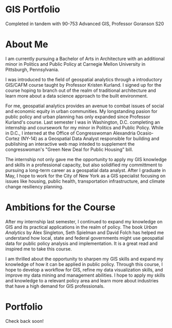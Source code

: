 # GIS Portfolio
Completed in tandem with 90-753 Advanced GIS, Professor Goranson S20

# About Me
I am currently pursuing a Bachelor of Arts in Architecture with an additional minor in Politics and Public Policy at Carnegie Mellon University in Pittsburgh, Pennsylvania. 

I was introduced to the field of geospatial analytics through a introductory GIS/CAFM course taught by Professor Kristen Kurland. I signed up for the course hoping to branch out of the realm of traditional architecture and learn more about a data science approach to the built environment. 

For me, geospatial analytics provides an avenue to combat issues of social and economic equity in urban communities. My longstanding pasion for public policy and urban planning has only expanded since Professor Kurland's course. Last semester I was in Washington, D.C. completing an internship and coursework for my minor in Politics and Public Policy. While in D.C., I interned at the Office of Congresswoman Alexandria Ocasio-Cortez (NY-14) as a Geospatial Data Analyst responsible for building and publishing an interactive web map inteded to supplement the congresswoman's "Green New Deal for Public Housing" bill. 

The internship not only gave me the opportunity to apply my GIS knowledge and skills in a professional capacity, but also solidified my committment to pursuing a long-term career as a geospatial data analyst. After I graduate in May, I hope to work for the City of New York as a GIS specialist focusing on issues like housing, public health, transportation infrastructure, and climate change resiliency planning. 


# Ambitions for the Course 
After my internship last semester, I continued to expand my knowledge on GIS and its practical applications in the realm of policy. The book *Urban Analytics* by Alex Singleton, Seth Spielman and David Folch has helped me understand how local, state and federal governments might use geospatial data for public policy analysis and implementation. It is a great read and inspired me to take this course.

I am thrilled about the opportunity to sharpen my GIS skills and expand my knowledge of how it can be applied in public policy. Through this course, I hope to develop a workflow for GIS, refine my data visualization skills, and improve my data mining and management abilities. I hope to apply my skills and knowledge to a relevant policy area and learn more about industries that have a high demand for GIS professionals. 
  
  
# Portfolio
Check back soon!
